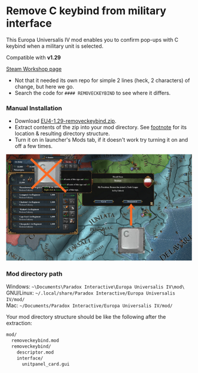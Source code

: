 # Remove C keybind from military interface
This Europa Universalis IV mod enables you to confirm pop-ups with C keybind when a military unit is selected.

Compatible with **v1.29**

[Steam Workshop page](https://steamcommunity.com/sharedfiles/filedetails/?id=1733443438)

* Not that it needed its own repo for simple 2 lines (heck, 2 characters) of change, but here we go.
* Search the code for `#### REMOVECKEYBIND` to see where it differs.

### Manual Installation
* Download [EU4-1.29-removeckeybind.zip](https://github.com/kittenparry/EU4-removeckeybind/releases/tag/1.29).
* Extract contents of the zip into your mod directory. See [footnote](#mod-directory-path) for its location & resulting directory structure.
* Turn it on in launcher's Mods tab, if it doesn't work try turning it on and off a few times.

![](https://raw.githubusercontent.com/kittenparry/EU4-removeckeybind/master/extras/screenshot.jpg)

### Mod directory path
Windows: `~\Documents\Paradox Interactive\Europa Universalis IV\mod\`  
GNU/Linux: `~/.local/share/Paradox Interactive/Europa Universalis IV/mod/`  
Mac: `~/Documents/Paradox Interactive/Europa Universalis IV/mod/`

Your mod directory structure should be like the following after the extraction:
```
mod/
  removeckeybind.mod
  removeckeybind/
    descriptor.mod
    interface/
      unitpanel_card.gui
```
